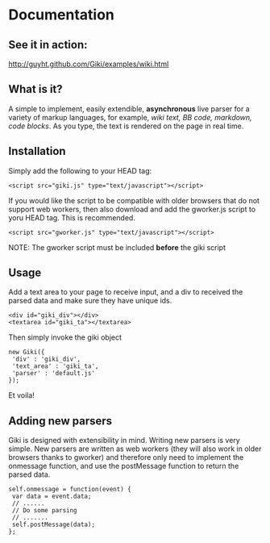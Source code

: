 # Documentation

## See it in action: 
http://guyht.github.com/Giki/examples/wiki.html

## What is it?
A simple to implement, easily extendible, **asynchronous** live parser for a variety of markup languages, for example, *wiki text, BB code, markdown, code blocks*.  As you type, the text is rendered on the page in real time.

## Installation
Simply add the following to your HEAD tag:

    <script src="giki.js" type="text/javascript"></script>

If you would like the script to be compatible with older browsers that do not support web workers, then also download and add the gworker.js script to yoru HEAD tag.  This is recommended.

    <script src="gworker.js" type="text/javascript"></script>

NOTE: The gworker script must be included **before** the giki script

## Usage
Add a text area to your page to receive input, and a div to received the parsed data and make sure they have unique ids.

    <div id="giki_div"></div>
    <textarea id="giki_ta"></textarea>

Then simply invoke the giki object

    new Giki({
     'div' : 'giki_div',
     'text_area' : 'giki_ta',
     'parser' : 'default.js'
    });

Et voila!

## Adding new parsers
Giki is designed with extensibility in mind.  Writing new parsers is very simple.  New parsers are written as web workers (they will also work in older browsers thanks to gworker) and therefore only need to implement the onmessage function, and use the postMessage function to return the parsed data.

    self.onmessage = function(event) {
     var data = event.data;
     // ......
     // Do some parsing
     // .......
     self.postMessage(data);
    };
